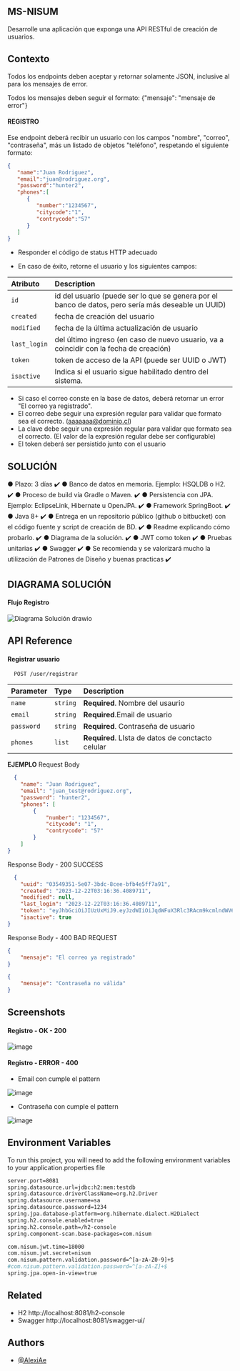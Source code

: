 
## MS-NISUM

Desarrolle una aplicación que exponga una API RESTful de creación de usuarios.

## Contexto

Todos los endpoints deben aceptar y retornar solamente JSON, inclusive al para los mensajes de
error.

Todos los mensajes deben seguir el formato: {"mensaje": "mensaje de error"}

#### REGISTRO
Ese endpoint deberá recibir un usuario con los campos "nombre", "correo", "contraseña", más un listado de objetos "teléfono", respetando el siguiente formato:
```json
{
   "name":"Juan Rodriguez",
   "email":"juan@rodriguez.org",
   "password":"hunter2",
   "phones":[
      {
         "number":"1234567",
         "citycode":"1",
         "contrycode":"57"
      }
   ]
}

```

- Responder el código de status HTTP adecuado

- En caso de éxito, retorne el usuario y los siguientes campos: 

| Atributo     | Description                |
|:--------     | :------------------------- |
| `id`         | id del usuario (puede ser lo que se genera por el banco de datos, pero sería más deseable un UUID) |
| `created`    |fecha de creación del usuario |
| `modified`   | fecha de la última actualización de usuario |
| `last_login` | del último ingreso (en caso de nuevo usuario, va a coincidir con la fecha de creación) |
| `token`      | token de acceso de la API (puede ser UUID o JWT) |
| `isactive`   | Indica si el usuario sigue habilitado dentro del sistema. |


- Si caso el correo conste en la base de datos, deberá retornar un error "El
correo ya registrado".
- El correo debe seguir una expresión regular para validar que formato sea el correcto.
(aaaaaaa@dominio.cl)
- La clave debe seguir una expresión regular para validar que formato sea el
correcto. (El valor de la expresión regular debe ser configurable)
- El token deberá ser persistido junto con el usuario

## SOLUCIÓN

● Plazo: 3 días ✔️
● Banco de datos en memoria. Ejemplo: HSQLDB o H2. ✔️
● Proceso de build vía Gradle o Maven. ✔️
● Persistencia con JPA. Ejemplo: EclipseLink, Hibernate u OpenJPA. ✔️
● Framework SpringBoot. ✔️
● Java 8+ ✔️
● Entrega en un repositorio público (github o bitbucket) con el código fuente y script de creación de BD. ✔️
● Readme explicando cómo probarlo. ✔️
● Diagrama de la solución. ✔️
● JWT como token ✔️
● Pruebas unitarias ✔️
● Swagger ✔️
● Se recomienda y se valorizará mucho la utilización de Patrones de Diseño y buenas practicas ✔️

## DIAGRAMA SOLUCIÓN
#### Flujo Registro

![Diagrama Solución drawio](https://github.com/ZonaCode26/ms-nisum/assets/28936885/f509e5df-c525-422c-a483-fef5d377f1c4)

## API Reference

#### Registrar usuario

```http
  POST /user/registrar
```

| Parameter | Type     | Description                |
| :-------- | :------- | :------------------------- |
| `name` | `string` | **Required**. Nombre del usaurio |
| `email` | `string` | **Required**.Email de usuario |
| `password` | `string` | **Required**. Contraseña de usuario |
| `phones` | `list` | **Required**. LIsta de datos de conctacto celular |

**EJEMPLO**
Request Body
```json
  {
    "name": "Juan Rodriguez",
    "email": "juan_test@rodriguez.org",
    "password": "hunter2",
    "phones": [
        {
            "number": "1234567",
            "citycode": "1",
            "contrycode": "57"
        }
    ]
}
```
Response Body - 200 SUCCESS
```json
  {
    "uuid": "03549351-5e07-3bdc-8cee-bfb4e5ff7a91",
    "created": "2023-12-22T03:16:36.4089711",
    "modified": null,
    "last_login": "2023-12-22T03:16:36.4089711",
    "token": "eyJhbGciOiJIUzUxMiJ9.eyJzdWIiOiJqdWFuX3Rlc3RAcm9kcmlndWV6Lm9yZyIsImlhdCI6MTcwMzIzMjk5NiwiZXhwIjoxNzAzMjUwOTk2fQ.qCMVrCLa5DPia_hbKWJphR1UDdFm2PhmieTv2wcGAzJhD-V3BqofMpO502PXqRfSS_z7IkDLJ7Fpro816_xyfg",
    "isactive": true
}
```
Response Body - 400 BAD REQUEST
```json
{
    "mensaje": "El correo ya registrado"
}

{
    "mensaje": "Contraseña no válida"
}
```


## Screenshots
#### Registro - OK - 200
![image](https://github.com/ZonaCode26/ms-nisum/assets/28936885/1ae85ab3-18fe-4693-809c-d162f899f5e4)

#### Registro - ERROR - 400
- Email con cumple el pattern

![image](https://github.com/ZonaCode26/ms-nisum/assets/28936885/f434d265-415e-405d-97b9-09cb2d8601eb)

- Contraseña con cumple el pattern

![image](https://github.com/ZonaCode26/ms-nisum/assets/28936885/b120f6ab-0fbb-4e94-b84c-c4ccdc3abee8)


## Environment Variables

To run this project, you will need to add the following environment variables to your application.properties file

```bash
server.port=8081
spring.datasource.url=jdbc:h2:mem:testdb
spring.datasource.driverClassName=org.h2.Driver
spring.datasource.username=sa
spring.datasource.password=1234
spring.jpa.database-platform=org.hibernate.dialect.H2Dialect
spring.h2.console.enabled=true
spring.h2.console.path=/h2-console
spring.component-scan.base-packages=com.nisum

com.nisum.jwt.time=18000
com.nisum.jwt.secret=nisum
com.nisum.pattern.validation.password=^[a-zA-Z0-9]+$
#com.nisum.pattern.validation.password=^[a-zA-Z]+$
spring.jpa.open-in-view=true

```

## Related

- H2  http://localhost:8081/h2-console
- Swagger http://localhost:8081/swagger-ui/

## Authors

- [@AlexiAe](https://github.com/zonacode26)



